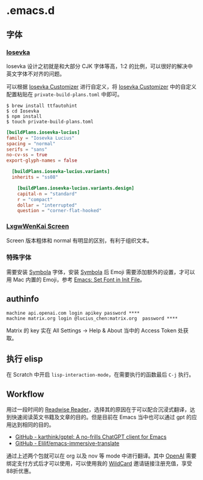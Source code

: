# .emacs.d

## 字体

### [Iosevka](https://github.com/be5invis/Iosevka)

Iosevka 设计之初就是和大部分 CJK 字体等高，1:2 的比例，可以很好的解决中英文字体不对齐的问题。

可以根据 [Iosevka Customizer](https://typeof.net/Iosevka/customizer) 进行自定义，将 [Iosevka Customizer](https://typeof.net/Iosevka/customizer) 中的自定义配置粘贴在 `private-build-plans.toml` 中即可。

``` shell
$ brew install ttfautohint
$ cd Iosevka
$ npm install
$ touch private-build-plans.toml
```

``` toml
[buildPlans.iosevka-lucius]
family = "Iosevka Lucius"
spacing = "normal"
serifs = "sans"
no-cv-ss = true
export-glyph-names = false

  [buildPlans.iosevka-lucius.variants]
  inherits = "ss08"

    [buildPlans.iosevka-lucius.variants.design]
    capital-n = "standard"
    r = "compact"
    dollar = "interrupted"
    question = "corner-flat-hooked"
```

### [LxgwWenKai Screen](https://github.com/lxgw/LxgwWenKai-Screen)

Screen 版本粗体和 normal 有明显的区别，有利于组织文本。

### 特殊字体

需要安装 [Symbola]( https://www.wfonts.com/font/symbola) 字体，安装 [Symbola]( https://www.wfonts.com/font/symbola) 后 Emoji 需要添加额外的设置，才可以用 Mac 内置的 Emoji，参考 [Emacs: Set Font in Init File](http://xahlee.info/emacs/emacs/emacs_list_and_set_font.html)。

## authinfo

```
machine api.openai.com login apikey password ****
machine matrix.org login @lucius_chen:matrix.org  password ****
```

Matrix 的 key 实在 All Settings -> Help & About 当中的 Access Token 处获取。

## 执行 elisp

在 Scratch 中开启 `lisp-interaction-mode`，在需要执行的函数最后 `C-j` 执行。

## Workflow

用过一段时间的 [Readwise Reader](https://read.readwise.io)，选择其的原因在于可以配合沉浸式翻译，达到快速阅读英文书籍及文章的目的。但是目前在 Emacs 当中也可以通过 gpt 的应用达到相同的目的。

- [GitHub - karthink/gptel: A no-frills ChatGPT client for Emacs](https://github.com/karthink/gptel)
- [GitHub - Elilif/emacs-immersive-translate](https://github.com/Elilif/emacs-immersive-translate)

通过上述两个包就可以在 org 以及 nov 等 mode 中进行翻译。其中 [OpenAI](https://platform.openai.com/) 需要绑定支付方式后才可以使用，可以使用我的 [WildCard](https://bewildcard.com/i/YAOHUA) 邀请链接注册充值，享受88折优惠。
